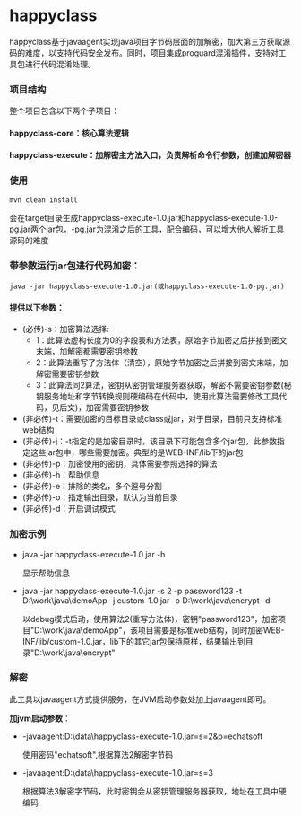 # happyclass
happyclass基于javaagent实现java项目字节码层面的加解密，加大第三方获取源码的难度，以支持代码安全发布。同时，项目集成proguard混淆插件，支持对工具包进行代码混淆处理。
### 项目结构
整个项目包含以下两个子项目：
#### happyclass-core：核心算法逻辑
#### happyclass-execute：加解密主方法入口，负责解析命令行参数，创建加解密器
### 使用
    mvn clean install

会在target目录生成happyclass-execute-1.0.jar和happyclass-execute-1.0-pg.jar两个jar包，-pg.jar为混淆之后的工具，配合编码，可以增大他人解析工具源码的难度

### 带参数运行jar包进行代码加密：

    java -jar happyclass-execute-1.0.jar(或happyclass-execute-1.0-pg.jar)

#### 提供以下参数：

- (必传)-s：加密算法选择:
  - 1：此算法虚构长度为0的字段表和方法表，原始字节加密之后拼接到密文末端，加解密都需要密钥参数
  - 2：此算法重写了方法体（清空），原始字节加密之后拼接到密文末端，加解密需要密钥参数
  - 3：此算法同2算法，密钥从密钥管理服务器获取，解密不需要密钥参数(秘钥服务地址和字节转换规则硬编码在代码中，使用此算法需要修改工具代码，见后文)，加密需要密钥参数
- (非必传)-t：需要加密的目标目录或class或jar，对于目录，目前只支持标准web结构
- (非必传)-j：-t指定的是加密目录时，该目录下可能包含多个jar包，此参数指定这些jar包中，哪些需要加密。典型的是WEB-INF/lib下的jar包
- (非必传)-p：加密使用的密钥，具体需要参照选择的算法
- (非必传)-h：帮助信息
- (非必传)-e：排除的类名，多个逗号分割
- (非必传)-o：指定输出目录，默认为当前目录
- (非必传)-d：开启调试模式

### 加密示例

- java -jar happyclass-execute-1.0.jar -h

    显示帮助信息

- java -jar happyclass-execute-1.0.jar -s 2 -p password123 -t D:\work\java\demoApp -j custom-1.0.jar -o D:\work\java\encrypt -d

    以debug模式启动，使用算法2(重写方法体)，密钥"password123"，加密项目"D:\work\java\demoApp"，该项目需要是标准web结构，同时加密WEB-INF/lib/custom-1.0.jar，lib下的其它jar包保持原样，结果输出到目录"D:\work\java\encrypt"
    
### 解密

此工具以javaagent方式提供服务，在JVM启动参数处加上javaagent即可。

**加jvm启动参数**：

- -javaagent:D:\data\happyclass-execute-1.0.jar=s=2&p=echatsoft

  使用密码"echatsoft",根据算法2解密字节码
  
- -javaagent:D:\data\happyclass-execute-1.0.jar=s=3

  根据算法3解密字节码，此时密钥会从密钥管理服务器获取，地址在工具中硬编码
